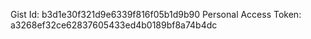 Gist Id: b3d1e30f321d9e6339f816f05b1d9b90
Personal Access Token: a3268ef32ce62837605433ed4b0189bf8a74b4dc
